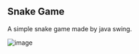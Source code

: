 ## Snake Game
A simple snake game made by java swing.


![image](https://github.com/user-attachments/assets/7e2594af-e9f2-433a-9b00-734ff854b14f)
